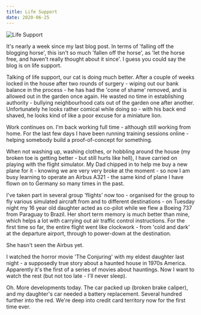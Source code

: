 ```yaml
---
title: Life Support
date: 2020-06-25
---
```


![Life Support](https://source.unsplash.com/9ZQzrLWV52M/1600x900)

It's nearly a week since my last blog post. In terms of 'falling off the blogging horse', this isn't so much 'fallen off the horse', as 'let the horse free, and haven't really thought about it since'. I guess you could say the blog is on life support.

Talking of life support, our cat is doing much better. After a couple of weeks locked in the house after two rounds of surgery - wiping out our bank balance in the process - he has had the 'cone of shame' removed, and is allowed out in the garden once again. He wasted no time in establishing authority - bullying neighbourhood cats out of the garden one after another. Unfortunately he looks rather comical while doing so - with his back end shaved, he looks kind of like a poor excuse for a miniature lion.

Work continues on. I'm back working full time - although still working from home. For the last few days I have been running training sessions online - helping somebody build a proof-of-concept for something.

When not washing up, washing clothes, or hobbling around the house (my broken toe is getting better - but still hurts like hell), I have carried on playing with the flight simulator. My Dad chipped in to help me buy a new plane for it - knowing we are very very broke at the moment - so now I am busy learning to operate an Airbus A321 - the same kind of plane I have flown on to Germany so many times in the past.

I've taken part in several group 'flights' now too - organised for the group to fly various simulated aircraft from and to different destinations - on Tuesday night my 16 year old daughter acted as co-pilot while we flew a Boeing 737 from Paraguay to Brazil. Her short term memory is much better than mine, which helps a lot with carrying out air traffic control instructions. For the first time so far, the entire flight went like clockwork - from 'cold and dark' at the departure airport, through to power-down at the destination.

She hasn't seen the Airbus yet.

I watched the horror movie 'The Conjuring' with my eldest daughter last night - a supposedly true story about a haunted house in 1970s America. Apparently it's the first of a series of movies about hauntings. Now I want to watch the rest (but not too late - I'll never sleep).

Oh. More developments today. The car packed up (broken brake caliper), and my daughter's car needed a battery replacement. Several hundred further into the red. We're deep into credit card territory now for the first time ever.

